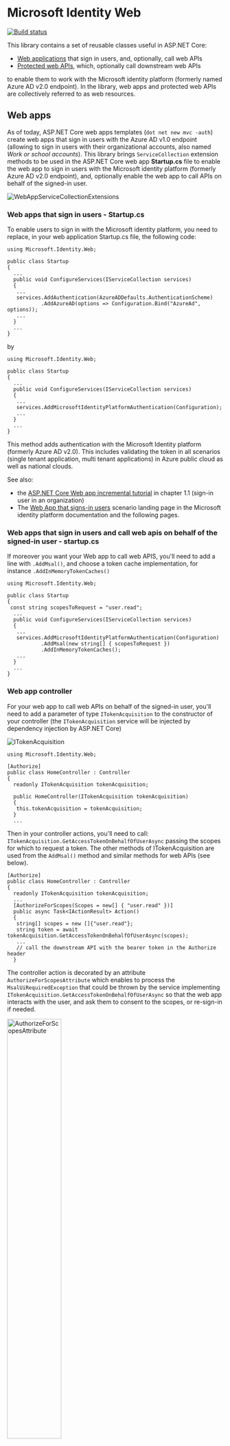 # Microsoft Identity Web

[![Build status](https://identitydivision.visualstudio.com/IDDP/_apis/build/status/AAD%20Samples/.NET%20client%20samples/ASP.NET%20Core%20Web%20App%20tutorial)](https://identitydivision.visualstudio.com/IDDP/_build/latest?definitionId=819)

This library contains a set of reusable classes useful in ASP.NET Core:

- [Web applications](#web-apps) that sign in users, and, optionally, call web APIs
- [Protected web APIs](#web-apis), which, optionally call downstream web APIs

to enable them to work with the Microsoft identity platform (formerly named Azure AD v2.0 endpoint). In the library, web apps and protected web APIs are collectively referred to as web resources.

## Web apps

As of today, ASP.NET Core web apps templates (`dot net new mvc -auth`) create web apps that sign in users with the Azure AD v1.0 endpoint (allowing to sign in users with their organizational accounts, also named *Work or school accounts*). This library brings `ServiceCollection` extension methods to be used in the ASP.NET Core web app **Startup.cs** file to enable the web app to sign in users with the Microsoft identity platform (formerly Azure AD v2.0 endpoint), and, optionally enable the web app to call APIs on behalf of the signed-in user.

![WebAppServiceCollectionExtensions](https://user-images.githubusercontent.com/13203188/62526924-0a563780-b7ef-11e9-8ce0-db284db3f02c.png)

### Web apps that sign in users - Startup.cs

To enable users to sign in with the Microsoft identity platform, you need to replace, in your web application Startup.cs file, the following code:

```CSharp
using Microsoft.Identity.Web;

public class Startup
{
  ...
  public void ConfigureServices(IServiceCollection services)
  {
   ...
   services.AddAuthentication(AzureADDefaults.AuthenticationScheme)
           .AddAzureAD(options => Configuration.Bind("AzureAd", options));
   ...
  }
  ...
}
```

by

```CSharp
using Microsoft.Identity.Web;

public class Startup
{
  ...
  public void ConfigureServices(IServiceCollection services)
  {
   ...
   services.AddMicrosoftIdentityPlatformAuthentication(Configuration);
   ...
  }
  ...
}
```

This method adds authentication with the Microsoft Identity platform (formerly Azure AD v2.0). This includes validating the token in all scenarios (single tenant application, multi tenant applications) in Azure public cloud as well as national clouds.

See also:

- the [ASP.NET Core Web app incremental tutorial](https://github.com/Azure-Samples/active-directory-aspnetcore-webapp-openidconnect-v2/tree/master/1-WebApp-OIDC/1-1-MyOrg) in chapter 1.1 (sign-in user in an organization)
- The [Web App that signs-in users](https://docs.microsoft.com/en-us/azure/active-directory/develop/scenario-web-app-sign-user-overview) scenario landing page in the Microsoft identity platform documentation and the following pages.

### Web apps that sign in users and call web apis on behalf of the signed-in user - startup.cs

If moreover you want your Web app to call web APIS, you'll need to add a line with `.AddMsal()`, and choose a token cache implementation, for instance `.AddInMemoryTokenCaches()`

```CSharp
using Microsoft.Identity.Web;

public class Startup
{
 const string scopesToRequest = "user.read";
  ...
  public void ConfigureServices(IServiceCollection services)
  {
   ...
   services.AddMicrosoftIdentityPlatformAuthentication(Configuration)
           .AddMsal(new string[] { scopesToRequest })
           .AddInMemoryTokenCaches();
   ...
  }
  ...
}
```

### Web app controller

For your web app to call web APIs on behalf of the signed-in user, you'll need to add a parameter of type `ITokenAcquisition` to the constructor of your controller (the `ITokenAcquisition` service will be injected by dependency injection by ASP.NET Core)

![ITokenAcquisition](https://user-images.githubusercontent.com/13203188/62526943-14783600-b7ef-11e9-9913-ca79bf7a5cee.png)

```CSharp
using Microsoft.Identity.Web;

[Authorize]
public class HomeController : Controller
{
  readonly ITokenAcquisition tokenAcquisition;

  public HomeController(ITokenAcquisition tokenAcquisition)
  {
   this.tokenAcquisition = tokenAcquisition;
  }
  ...
```

Then in your controller actions, you'll need to call: `ITokenAcquisition.GetAccessTokenOnBehalfOfUserAsync` passing the scopes for which to request a token. The other methods of ITokenAcquisition are used from the `AddMsal()` method and similar methods for web APIs (see below).

```CSharp
[Authorize]
public class HomeController : Controller
{
  readonly ITokenAcquisition tokenAcquisition;
  ...
  [AuthorizeForScopes(Scopes = new[] { "user.read" })]
  public async Task<IActionResult> Action()
  {
   string[] scopes = new []{"user.read"};
   string token = await tokenAcquisition.GetAccessTokenOnBehalfOfUserAsync(scopes);
   ...
   // call the downstream API with the bearer token in the Authorize header
  }
```

The controller action is decorated by an attribute `AuthorizeForScopesAttribute` which enables to process the `MsalUiRequiredException` that could be thrown by the service implementing `ITokenAcquisition.GetAccessTokenOnBehalfOfUserAsync` so that the web app interacts with the user, and ask them to consent to the scopes, or re-sign-in if needed.

<img alt="AuthorizeForScopesAttribute" src="https://user-images.githubusercontent.com/13203188/62526956-18a45380-b7ef-11e9-99f3-c75085d61ce5.png" width="50%"/>

### Samples and documentation

You can see in details how the library is used in the following samples:

- [ASP.NET Core Web app incremental tutorial](https://github.com/Azure-Samples/active-directory-aspnetcore-webapp-openidconnect-v2) in chapter 2.1 ([call Microsoft Graph on behalf of signed in user](https://github.com/Azure-Samples/active-directory-aspnetcore-webapp-openidconnect-v2/tree/master/2-WebApp-graph-user/2-1-Call-MSGraph))
- [ASP.NET Core Web app incremental tutorial](https://github.com/Azure-Samples/active-directory-aspnetcore-webapp-openidconnect-v2) in chapter 2.2 ([call Microsoft Graph on behalf of signed in user with a SQL token cache](https://github.com/Azure-Samples/active-directory-aspnetcore-webapp-openidconnect-v2/tree/master/2-WebApp-graph-user/2-2-TokenCache))
- The [Web app that calls web apis](https://docs.microsoft.com/en-us/azure/active-directory/develop/scenario-web-app-sign-user-overview) scenario landing page in the Microsoft identity platform documentation

## Web APIs

The library also enables web APIs to work with the Microsoft identity platform, enabling them to process access tokens for both work and school and Microsoft personal accounts.

![image](https://user-images.githubusercontent.com/13203188/62526937-10e4af00-b7ef-11e9-9fee-c205c97653c5.png)

### Protected web APIS - Startup.cs

To enable the web API to accept tokens emitted by  the Microsoft identity platform, you need to replace, in your web API Startup.cs file, the call to:

```CSharp
using Microsoft.Identity.Web;

public class Startup
{
  ...
  public void ConfigureServices(IServiceCollection services)
  {
   ...
   services.AddAuthentication(AzureADDefaults.AuthenticationScheme)
           .AddAzureAdBearer(options => Configuration.Bind("AzureAd", options));
   ...
  }
  ...
}
```

by

```CSharp
using Microsoft.Identity.Web;

public class Startup
{
  ...
  public void ConfigureServices(IServiceCollection services)
  {
   ...
   services.AddProtectedWebApi(Configuration);
   ...
  }
  ...
}
```

This method enables your web API to be protected using the Microsoft Identity platform (formerly Azure AD v2.0). It takes care of validating the token in all scenarios (single tenant application, multi tenant applications), in Azure public cloud as well as national clouds.

See also:

- the [ASP.NET Core Web API incremental tutorial](https://github.com/Azure-Samples/active-directory-dotnet-native-aspnetcore-v2) in chapter 1.1 ([Protect the web api](https://github.com/Azure-Samples/active-directory-dotnet-native-aspnetcore-v2/tree/master/1.%20Desktop%20app%20calls%20Web%20API))
- The [Protected web API](https://docs.microsoft.com/en-us/azure/active-directory/develop/scenario-protected-web-api-overview) scenario landing page in the Microsoft identity platform documentation and the following pages.

### Protected web APIs that call downstream APIs on behalf of a user - Startup.cs

If moreover you want your web API to call downstream web APIS, you'll need to add lines with `.AddProtectedApiCallsWebApis()`, and choose a token cache implementation, for instance `.AddInMemoryTokenCaches()`

```CSharp
using Microsoft.Identity.Web;

public class Startup
{
  ...
  public void ConfigureServices(IServiceCollection services)
  {
   ...
   services.AddProtectedWebApi(Configuration)
           .AddProtectedApiCallsWebApis()
           .AddInMemoryTokenCaches();
   ...
  }
  ...
}
```

If you're certain that your web API will need some specific scopes, you can optionally pass them as arguments to `AddProtectedApiCallsWebApis`.

### Web API controller

For your web API to call downstream APIs, you'll need to:

- add (like in web apps), a parameter of type `ITokenAcquisition` to the constructor of your controller (the `ITokenAcquisition` service will be injected by dependency injection by ASP.NET Core)
- verify, in your controller actions, that the token contains the scopes expected by the action. For this, you'll call the `VerifyUserHasAnyAcceptedScope` extension method on the `HttpContext`

  <img alt="ScopesRequiredHttpContextExtensions" src="https://user-images.githubusercontent.com/13203188/62527104-60c37600-b7ef-11e9-8dcb-66bb982fe147.png" width="80%"/>

- in your controller actions, to call: `ITokenAcquisition.GetAccessTokenOnBehalfOfUserAsync` passing the scopes for which to request a token.

The following code snippet shows how to combine these steps:

```CSharp
[Authorize]
public class HomeController : Controller
{
  readonly ITokenAcquisition tokenAcquisition;

  static string[] scopeRequiredByAPI = new string[] { "access_as_user" };
  ...
  public async Task<IActionResult> Action()
  {
   HttpContext.VerifyUserHasAnyAcceptedScope(scopeRequiredByAPI);
   string[] scopes = new []{"user.read"};
   try
   {
      string accessToken = await _tokenAcquisition.GetAccessTokenOnBehalfOfUser(scopes);
      // call the downstream API with the bearer token in the Authorize header
    }
    catch (MsalUiRequiredException ex)
    {
      _tokenAcquisition.ReplyForbiddenWithWwwAuthenticateHeader(HttpContext, scopes, ex);
    }
   ...
  }
```

#### Handle conditional access

It can happen that when your web api tries to get a token for the downstream API, the token acquisition service throws a `MsalUiRequiredException` meaning that the user on the client calling the web API needs to perform more actions such as multi-factor authentication. Given that the web API isn't capable of doing interaction itself, this exception needs to be passed to the client. To propagate back this exception to the client, you can catch the exception and call the `ITokenAcquisition.ReplyForbiddenWithWwwAuthenticateHeader` method.

## Token cache serialization

For web apps that calls web apis, and web APIs that call downstream APIs, the code snippets above show the use of the In Memory token cache serialization. The library proposes alternate token cache serialization methods:

| Extension Method | Microsoft.Identity.Web sub Namespace | Description  |
| ---------------- | --------- | ------------ |  
| `AddInMemoryTokenCaches` | `TokenCacheProviders.InMemory` | In memory token cache serialization. This implementation is great in samples. It's also good in production applications provided you don't mind if the token cache is lost when the web app is restarted. `AddInMemoryTokenCaches` takes an optional parameter of type `MsalMemoryTokenCacheOptions` that enables you to specify the duration after which the cache entry will expire unless it's used.
| `AddSqlTokenCaches` | `TokenCacheProviders.Sql` | The token cache maintained in a SQL database. This implementation is ideal for production applications that need to keep their token caches. AddSqlTokenCaches takes a parameter of type `MsalSqlTokenCacheOptions` that let you specify the SQL connection string  
| `AddSessionTokenCaches` | `TokenCacheProviders.Session` | The token cache is bound to the user session. This option isn't ideal if the ID token is too large because it contains too many claims as the cookie would be too large.

## Other utility classes

The library also contains additional classes that you might find useful.

### ClaimsPrincipalExtensions

In web apps that sign in users, ASP.NET Core transforms the claims in the IDToken to a `ClaimsPrincipal` instance, held by the `HttpContext.User` property. In the same way, in protected Web APIs, the claims from the Jwt bearer token used to call the API are available in `HttpContext.User`.

The library proposes extension methods to retrieve some of the relevant information about the user in the `ClaimsPrincipalExtensions` class.

<img alt="ClaimsPrincipalExtensions" src="https://user-images.githubusercontent.com/13203188/62538243-2bc31d80-b807-11e9-8689-085c5dc78f7e.png" width="60%"/>

If you want to implement your own token cache serialization, you might want to use this class, for instance to get the key of the token cache to serialize (typically `GetMsalAccountId()`)

### ClaimsPrincipalFactory

In the other direction `ClaimsPrincipalFactory` instantiates a `ClaimsPrincipal` from an account objectId and tenantId. These methods can be useful when the web app or the web API subscribes to another service on behalf of the user, and then is called back by a notification where the users are identified by only their tenant ID and object ID. This is, for instance the case of [Microsoft Graph Web Hooks](https://docs.microsoft.com/en-us/graph/api/resources/webhooks) [notifications](https://docs.microsoft.com/en-us/graph/webhooks#notification-example). 

<img alt="ClaimsPrincipalFactory" src="https://user-images.githubusercontent.com/13203188/62538251-2fef3b00-b807-11e9-912f-2674972e9f48.png" width="70%"/>

### AccountExtensions

Finally, you can create a `ClaimsPrincipal` from an instance of MSAL.NET `IAccount`, using the   `ToClaimsPrincipal` method in `AccountExtensions`.

<img alt="AccountExtensions" src="https://user-images.githubusercontent.com/13203188/62538259-341b5880-b807-11e9-9328-a094f79a0874.png" width="60%"/>

### Troubleshooting your web app or web API

In order to troubleshoot your web app you can set the `subscribeToOpenIdConnectMiddlewareDiagnosticsEvents` optional boolean to `true` when you call `AddMicrosoftIdentityPlatformAuthentication`. This will display on the output window the progression of the OpenID connect message through OpenID Connect middleware (from the reception of the message from Azure Active directory to the availability of the user identity in `HttpContext.User`)  

<img alt="OpenIdConnectMiddlewareDiagnostics" src="https://user-images.githubusercontent.com/13203188/62538366-75ac0380-b807-11e9-9ce0-d0eec9381b78.png" width="75%"/>

In order to troubleshoot your web API you can set the `subscribeToJwtBearerMiddlewareDiagnosticsEvents` optional boolean to `true` when you call `AddProtectedWebApi`. Enabling these diagnostics will display on the output window the progression of the OAuth 2.0 message through the JWTBearer middleware (from the reception of the message from Azure Active directory to the availability of the user identity in `HttpContext.User`)  

<img alt="JwtBearerMiddlewareDiagnostics" src="https://user-images.githubusercontent.com/13203188/62538382-7d6ba800-b807-11e9-9540-560e7129197b.png" width="65%"/>

In both cases, you can set a breakpoint in the methods of the  `OpenIdConnectMiddlewareDiagnostics` and `JwtBearerMiddlewareDiagnostics` classes respectively to observe values under the debugger.

## Learn more how the library works

You can learn more about the tokens by looking at the following articles in MSAL.NET's conceptual documentation:

- The [Authorization code flow](https://aka.ms/msal-net-authorization-code), which is used, after the user signed-in with Open ID Connect, in order to get a token and cache it for a later use. See [TokenAcquisition L 107](https://github.com/Azure-Samples/active-directory-aspnetcore-webapp-openidconnect-v2/blob/f99e913cc032e16c59b748241111e97108e87918/Extensions/TokenAcquisition.cs#L107) for details of this code
- [AcquireTokenSilent](https://aka.ms/msal-net-acquiretokensilent ), which is used by the controller to get an access token for the downstream API. See [TokenAcquisition L 168](https://github.com/Azure-Samples/active-directory-aspnetcore-webapp-openidconnect-v2/blob/f99e913cc032e16c59b748241111e97108e87918/Extensions/TokenAcquisition.cs#L168) for details of this code
- [Token cache serialization](msal-net-token-cache-serialization)

The token validation is performed by the classes of the [Identity Model Extensions for DotNet](https://github.com/AzureAD/azure-activedirectory-identitymodel-extensions-for-dotnet) library. Learn about customizing
token validation by reading:

- [Validating Tokens](https://github.com/AzureAD/azure-activedirectory-identitymodel-extensions-for-dotnet/wiki/ValidatingTokens) in that library's conceptual documentation
- [TokenValidationParameters](https://docs.microsoft.com/en-us/dotnet/api/microsoft.identitymodel.tokens.tokenvalidationparameters?view=azure-dotnet)'s reference documentation.
